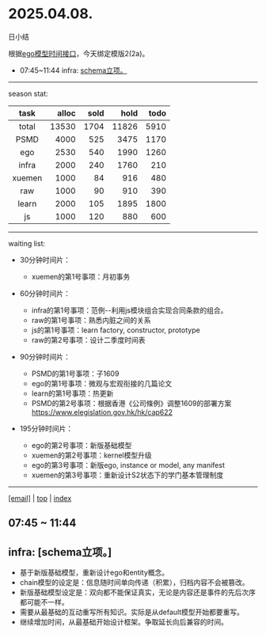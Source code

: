# 2025.04.08.
日小结

<a id="top"></a>
根据[ego模型时间接口](https://gitee.com/hyg/blog/blob/master/timeflow.md)，今天绑定模版2(2a)。

<a id="index"></a>
- 07:45~11:44	infra: [schema立项。](#20250408074500)

---
season stat:

| task | alloc | sold | hold | todo |
| :---: | ---: | ---: | ---: | ---: |
| total | 13530 | 1704 | 11826 | 5910 |
| PSMD | 4000 | 525 | 3475 | 1170 |
| ego | 2530 | 540 | 1990 | 1260 |
| infra | 2000 | 240 | 1760 | 210 |
| xuemen | 1000 | 84 | 916 | 480 |
| raw | 1000 | 90 | 910 | 390 |
| learn | 2000 | 105 | 1895 | 1800 |
| js | 1000 | 120 | 880 | 600 |

---
waiting list:


- 30分钟时间片：
  - xuemen的第1号事项：月初事务

- 60分钟时间片：
  - infra的第1号事项：范例--利用js模块组合实现合同条款的组合。
  - raw的第1号事项：熟悉内脏之间的关系
  - js的第1号事项：learn factory, constructor, prototype
  - raw的第2号事项：设计二季度时间表

- 90分钟时间片：
  - PSMD的第1号事项：子1609
  - ego的第1号事项：微观与宏观衔接的几篇论文
  - learn的第1号事项：热更新
  - PSMD的第2号事项：根据香港《公司條例》调整1609的部署方案 https://www.elegislation.gov.hk/hk/cap622

- 195分钟时间片：
  - ego的第2号事项：新版基础模型
  - xuemen的第2号事项：kernel模型升级
  - ego的第3号事项：新版ego, instance or model, any manifest
  - xuemen的第3号事项：重新设计S2状态下的学门基本管理制度

---
<a href="mailto:huangyg@mars22.com?subject=关于2025.04.08.[schema立项。]任务&body=日期: 2025.04.08.%0D%0A序号: 5%0D%0A手稿:../../draft/2025/20250408.01.md%0D%0A---请勿修改邮件主题及以上内容 从下一行开始写您的想法---%0D%0A">[email]</a> | [top](#top) | [index](#index)
<a id="20250408074500"></a>
## 07:45 ~ 11:44
## infra: [schema立项。]

- 基于新版基础模型，重新设计ego和entity概念。
- chain模型的设定是：信息随时间单向传递（积累），归档内容不会被篡改。
- 新版基础模型设定是：双向都不能保证真实，无论是内容还是事件的先后次序都可能不一样。
- 需要从最基础的互动重写所有知识。实际是从default模型开始都要重写。
- 继续增加时间，从最基础开始设计框架。争取延长向后兼容的时间。
